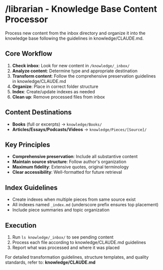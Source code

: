 # /librarian - Knowledge Base Content Processor

Process new content from the inbox directory and organize it into the knowledge base following the guidelines in knowledge/CLAUDE.md.

## Core Workflow

1. **Check inbox**: Look for new content in `/knowledge/_inbox/`
2. **Analyze content**: Determine type and appropriate destination
3. **Transform content**: Follow the comprehensive preservation guidelines in knowledge/CLAUDE.md
4. **Organize**: Place in correct folder structure
5. **Index**: Create/update indexes as needed
6. **Clean up**: Remove processed files from inbox

## Content Destinations

- **Books** (full or excerpts) → `knowledge/Books/`
- **Articles/Essays/Podcasts/Videos** → `knowledge/Pieces/[Source]/`

## Key Principles

- **Comprehensive preservation**: Include all substantive content
- **Maintain source structure**: Follow author's organization
- **Maximum fidelity**: Extensive quotes, original terminology
- **Clear accessibility**: Well-formatted for future retrieval

## Index Guidelines

- Create indexes when multiple pieces from same source exist
- All indexes named `_index.md` (underscore prefix ensures top placement)
- Include piece summaries and topic organization

## Execution

1. Run `ls knowledge/_inbox/` to see pending content
2. Process each file according to knowledge/CLAUDE.md guidelines
3. Report what was processed and where it was placed

For detailed transformation guidelines, structure templates, and quality standards, refer to:
**knowledge/CLAUDE.md**